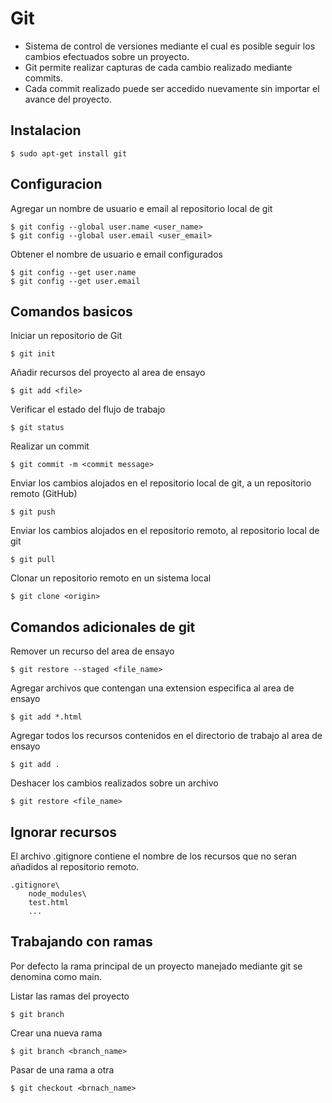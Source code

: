 # Git

- Sistema de control de versiones mediante el cual es posible seguir los cambios efectuados sobre un proyecto.
- Git permite realizar capturas de cada cambio realizado mediante commits.
- Cada commit realizado puede ser accedido nuevamente sin importar el avance del proyecto.

## Instalacion

    $ sudo apt-get install git

## Configuracion

Agregar un nombre de usuario e email al repositorio local de git

    $ git config --global user.name <user_name>
    $ git config --global user.email <user_email>

Obtener el nombre de usuario e email configurados

    $ git config --get user.name
    $ git config --get user.email

## Comandos basicos

Iniciar un repositorio de Git

    $ git init

Añadir recursos del proyecto al area de ensayo

    $ git add <file>

Verificar el estado del flujo de trabajo

    $ git status

Realizar un commit

    $ git commit -m <commit message>

Enviar los cambios alojados en el repositorio local de git, a un repositorio remoto (GitHub)

    $ git push

Enviar los cambios alojados en el repositorio remoto, al repositorio local de git

    $ git pull

Clonar un repositorio remoto en un sistema local

    $ git clone <origin>

## Comandos adicionales de git

Remover un recurso del area de ensayo

    $ git restore --staged <file_name>

Agregar archivos que contengan una extension especifica al area de ensayo

    $ git add *.html

Agregar todos los recursos contenidos en el directorio de trabajo al area de ensayo

    $ git add .

Deshacer los cambios realizados sobre un archivo

    $ git restore <file_name>

## Ignorar recursos

El archivo .gitignore contiene el nombre de los recursos que no seran añadidos al repositorio remoto.

    .gitignore\
        node_modules\
        test.html
        ...

## Trabajando con ramas

Por defecto la rama principal de un proyecto manejado mediante git se denomina como main.

Listar las ramas del proyecto

    $ git branch

Crear una nueva rama

    $ git branch <branch_name>

Pasar de una rama a otra

    $ git checkout <brnach_name>

